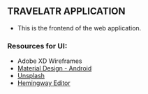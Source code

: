 ## TRAVELATR APPLICATION

- This is the frontend of the web application.



### Resources for UI: 
 - Adobe XD Wireframes
 - [Material Design - Android](https://material.io/resources/)
 - [Unsplash](https://unsplash.com/)
 - [Hemingway Editor](http://www.hemingwayapp.com/)

